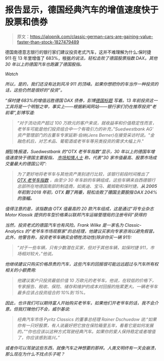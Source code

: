 # 报告显示，德国经典汽车的增值速度快于股票和债券

> 原文：<https://jalopnik.com/classic-german-cars-are-gaining-value-faster-than-stock-1827479489>

德国南德意志银行的银行家们建议投资老式汽车，这并不难理解为什么:保时捷 911 在 13 年里增值了 683%，根据[](https://www.bloomberg.com/news/articles/2018-07-09/vintage-porsches-683-gain-fuels-returns-in-carmakers-homeland)*的说法，轻松击败了德国股票指数 DAX。其他 30 年以上的德国汽车也跑赢了德国股指。*

*Watch*

*所以，是的，我们还没有达到风冷 911 的顶峰。如果你想把你的车当作一种投资的话，这些仍然是很好的“投资”。*

*“保时捷 683%的增值远胜德国 DAX 债券，*彭博*[德国标题](https://www.welt.de/newsticker/bloomberg/article179017084/Porsche-683-Wertzuwachs-schlaegt-DAX-deutsche-Bonds-um-Laengen.html) 写着。13 年前投资这一工具将是一个明智之举，事实上——根据新闻网站——银行家们仍在推荐投资“老前辈”,彭博写道:*

> *“对于流动资产超过 100 万欧元的客户来说，就收益率和价值稳定性而言，老爷车可能是他们投资组合中一个有吸引力的补充，”Suedwestbank AG' 资产管理部门的古董车专家延斯·伯纳(Jens Berner)在接受采访时说。"金融危机后，对艺术品、葡萄酒或老爷车等另类投资的需求大幅上升."*

*据*彭博*报道，Suedwestbank 的“OTX 老爷车指数”显示，30 年以上的德国车增值速度快于德国主要股指， [*市场知情人士*](http://markets.businessinsider.com/index/dax) 称，代表“30 家市值最高、股票市场成交量最大的德国公司”:*

> *为了更好地将老爷车与其他资产类别进行比较，该银行前段时间推出了 [OTX 老爷车指数](https://www.suedwestbank.de/private-banking/vermoegensbetreuung/oldtimerindex.php) ，由至少 30 年车龄的车辆组成，这些车辆来自西德银行总部所在地德国南部的制造商，如奥迪、宝马、戴姆勒和保时捷。**从 2005 年初到 2018 年初，OTX 翻了两番，轻松击败了德国主要股指 DAX 204%的涨幅。***

*值得注意的是，该指数由 OTX 值最高的 20 款汽车组成，这是通过“将专业杂志 Motor Klassik 提供的车型价格乘以联邦汽车运输管理局的注册号码”获得的*

*当然，投资老式的德国汽车也有风险。Frank Wilke 是一家名为 Classic-Analytics 的“老爷车市场观察家”的总经理，他建议买家向专家咨询以避免假冒。此外，他警告称，投资老爷车确实会牺牲流动性(除非你买一辆 911):*

> *“对于一些车辆，只有少数潜在买家，但对于其他车辆，如保时捷 911，市场相对较大，”他说。*

*他继续建议只购买价格昂贵的汽车，这些汽车的回报很可能远远超过与汽车所有权相关的小额费用:*

> *他建议客户只投资最低价值 10 万欧元的老爷车。他说，在较低的价格下，专家报告、税收、保险、储存和维护的成本对回报的拖累更大。一辆老爷车最多应该占投资组合的 10%到 15%。*

*因此，也许我们可以期待富人开始购买老爷车，如果他们开老爷车的话，我不会介意。但我打赌他们不会，威尔基说:*

> *经典汽车市场 Pyritz Classics 的董事总经理 Rainer Dschuedow 说:“如果你有一只好股票，有人说最好把它放在保险箱里五年，看看它是如何发展的。”“你也应该以这种方式驾驶经典汽车。如果你的爱人保持稳定或者增值了，你应该感到高兴。”*

*或者你可以驾驶这些东西，就像汽车之神想要的那样。人类文明终有一天会崩溃，那么现在为什么不找点乐子呢？*
